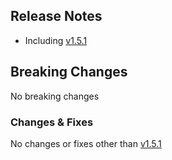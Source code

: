 ## Release Notes ##

* Including [v1.5.1](../../releases/tag/v1.5.1)


## Breaking Changes ##

No breaking changes


### Changes & Fixes ###

No changes or fixes other than [v1.5.1](../../releases/tag/v1.5.1)
